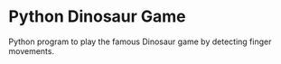 # Python Dinosaur Game
 Python program to play the famous Dinosaur game by detecting finger movements.

